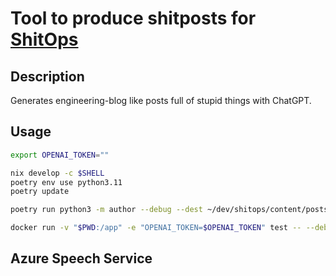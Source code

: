 # Tool to produce shitposts for [ShitOps](https://shitops.de)

## Description

Generates engineering-blog like posts full of stupid things with ChatGPT.

## Usage

```bash
export OPENAI_TOKEN=""
```

```bash
nix develop -c $SHELL
poetry env use python3.11
poetry update
```

```bash
poetry run python3 -m author --debug --dest ~/dev/shitops/content/posts --google-service-account ./shitops.json
```

```bash
docker run -v "$PWD:/app" -e "OPENAI_TOKEN=$OPENAI_TOKEN" test -- --debug --dest ./output --google-service-account ./shitops-d2b15bf38d97.json --az-subscription-key ""
```

## Azure Speech Service

```bash

```
